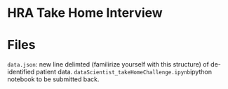 # HRA Take Home Interview


# Files

`data.json`: new line delimted (familirize yourself with this structure) of de-identified patient data. 
`dataScientist_takeHomeChallenge.ipynb`ipython notebook to be submitted back. 
